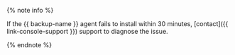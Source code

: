 {% note info %}

If the {{ backup-name }} agent fails to install within 30 minutes, [contact]({{ link-console-support }}) support to diagnose the issue.

{% endnote %}